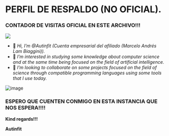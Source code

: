 # PERFIL DE RESPALDO (NO OFICIAL).

### CONTADOR DE VISITAS OFICIAL EN ESTE ARCHIVO!!!

![](https://komarev.com/ghpvc/?username=MARSFOREVER472&color=red)

- 👋 _Hi, I’m @Autinfit (Cuenta empresarial del afiliado (Marcelo Andrés Lam Biaggini))._
- 👀 _I’m interested in studying some knowledge about computer science and at the same time being focused on the field of artificial intelligence._
- 💞️ _I’m looking to collaborate on some projects focused on the field of science through compatible programming languages ​​using some tools that I use today._

 ![image](https://github.com/Autinfit/Autinfit/assets/155406623/914d5d45-731a-4f45-b5e2-2a9171318f20)

### ESPERO QUE CUENTEN CONMIGO EN ESTA INSTANCIA QUE NOS ESPERA!!!!

**Kind regards!!!**

**Autinfit**
<!---
Autinfit/Autinfit is a ✨ special ✨ repository because its `README.md` (this file) appears on your GitHub profile.
You can click the Preview link to take a look at your changes.
--->
